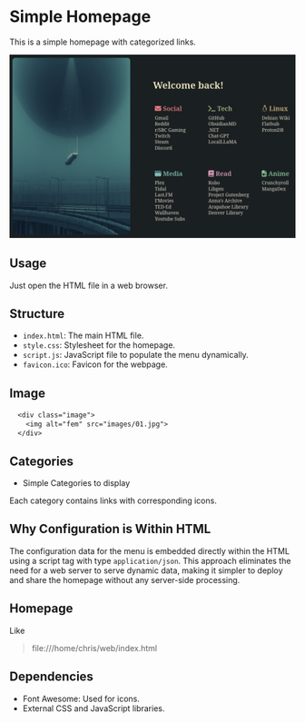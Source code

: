 # Simple Homepage

This is a simple homepage with categorized links.

![Sample Page](images/sample.png)

## Usage
Just open the HTML file in a web browser.

## Structure
- `index.html`: The main HTML file.
- `style.css`: Stylesheet for the homepage.
- `script.js`: JavaScript file to populate the menu dynamically.
- `favicon.ico`: Favicon for the webpage.

## Image
```
  <div class="image">
    <img alt="fem" src="images/01.jpg">
  </div>
```

## Categories
- Simple Categories to display

Each category contains links with corresponding icons.

## Why Configuration is Within HTML

The configuration data for the menu is embedded directly within the HTML using a script tag with type `application/json`. This approach eliminates the need for a web server to serve dynamic data, making it simpler to deploy and share the homepage without any server-side processing.

## Homepage
Like
> file:///home/chris/web/index.html

## Dependencies
- Font Awesome: Used for icons.
- External CSS and JavaScript libraries.
